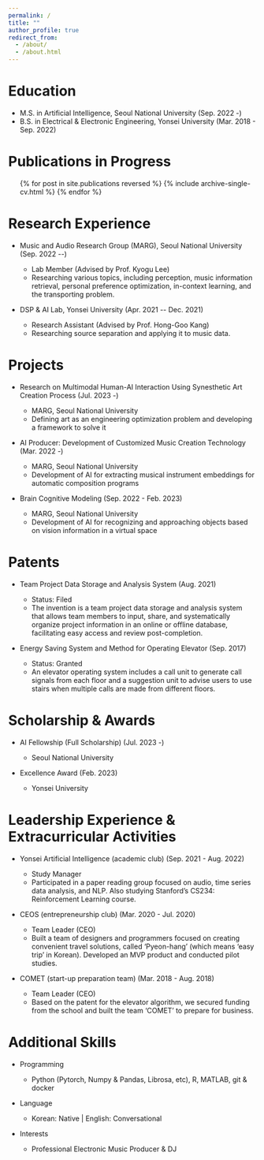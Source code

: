 ```yaml
---
permalink: /
title: ""
author_profile: true
redirect_from: 
  - /about/
  - /about.html
---
```


Education
======
* M.S. in Artificial Intelligence, Seoul National University (Sep. 2022 -)
* B.S. in Electrical & Electronic Engineering, Yonsei University (Mar. 2018 - Sep. 2022)


Publications in Progress
======
  <ul>{% for post in site.publications reversed %}
    {% include archive-single-cv.html %}
  {% endfor %}</ul>


Research Experience
======
* Music and Audio Research Group (MARG), Seoul National University (Sep. 2022 --)
  * Lab Member (Advised by Prof. Kyogu Lee)
  * Researching various topics, including perception, music information retrieval, personal preference optimization, in-context learning, and the transporting problem.


* DSP & AI Lab, Yonsei University (Apr. 2021 -- Dec. 2021)
  * Research Assistant (Advised by Prof. Hong-Goo Kang)
  * Researching source separation and applying it to music data.


Projects
======
* Research on Multimodal Human-AI Interaction Using Synesthetic Art Creation Process (Jul. 2023 -)
  * MARG, Seoul National University
  * Defining art as an engineering optimization problem and developing a framework to solve it

* AI Producer: Development of Customized Music Creation Technology (Mar. 2022 -)
  * MARG, Seoul National University
  * Development of AI for extracting musical instrument embeddings for automatic composition programs

* Brain Cognitive Modeling (Sep. 2022 - Feb. 2023)
  * MARG, Seoul National University
  * Development of AI for recognizing and approaching objects based on vision information in a virtual space


Patents
======
* Team Project Data Storage and Analysis System (Aug. 2021)
  * Status: Filed
  * The invention is a team project data storage and analysis system that allows team members to input, share, and systematically organize project information in an online or offline database, facilitating easy access and review post-completion.

* Energy Saving System and Method for Operating Elevator (Sep. 2017)
  * Status: Granted
  * An elevator operating system includes a call unit to generate call signals from each floor and a suggestion unit to advise users to use stairs when multiple calls are made from different floors.


Scholarship & Awards
======
* AI Fellowship (Full Scholarship) (Jul. 2023 -)
  * Seoul National University

* Excellence Award (Feb. 2023)
  * Yonsei University


Leadership Experience & Extracurricular Activities
======
* Yonsei Artificial Intelligence (academic club) (Sep. 2021 - Aug. 2022)
  * Study Manager
  * Participated in a paper reading group focused on audio, time series data analysis, and NLP. Also studying Stanford’s CS234: Reinforcement Learning course.

* CEOS (entrepreneurship club) (Mar. 2020 - Jul. 2020)
  * Team Leader (CEO)
  * Built a team of designers and programmers focused on creating convenient travel solutions, called ‘Pyeon-hang’ (which means ‘easy trip’ in Korean). Developed an MVP product and conducted pilot studies.

* COMET (start-up preparation team) (Mar. 2018 - Aug. 2018)
  * Team Leader (CEO)
  * Based on the patent for the elevator algorithm, we secured funding from the school and built the team ‘COMET’ to prepare for business.


Additional Skills
======
* Programming
  * Python (Pytorch, Numpy & Pandas, Librosa, etc), R, MATLAB, git & docker

* Language
  * Korean: Native | English: Conversational

* Interests
  * Professional Electronic Music Producer & DJ